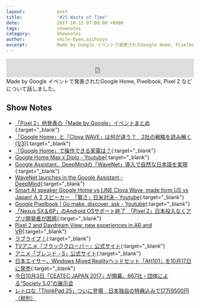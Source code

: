 ```yaml
---
layout:            post
title:             "#25 Waste of Time"
date:              2017-10-15 07:00:00 +0900
tags:              shownotes
category:          Shownotes
author:            smile-0yen,azihsoyn
excerpt:           Made by Google イベントで発表されたGoogle Home, Pixelbook, Pixel 2 などについて話しました。
---
```

<iframe width="100%" height="50" scrolling="no" frameborder="no" src="https://w.soundcloud.com/player/?url=https%3A//api.soundcloud.com/tracks/346922984&amp;auto_play=false&amp;hide_related=false&amp;show_user=true&amp;show_reposts=false&amp;visual=false&amp;show_artwork=false&amp;default_height=75"></iframe>
Made by Google イベントで発表されたGoogle Home, Pixelbook, Pixel 2 などについて話しました。

## Show Notes
- [「Pixel 2」他発表の「Made by Google」イベントまとめ](http://www.itmedia.co.jp/news/articles/1710/05/news067.html){:target="_blank"}
- [「Google Home」と「Clova WAVE」は何が違う？　2社の戦略を読み解く (1/3)](http://www.itmedia.co.jp/mobile/articles/1710/07/news010.html){:target="_blank"}
- [「Google Home」で操作できる家電は？](http://www.itmedia.co.jp/news/articles/1710/05/news132.html){:target="_blank"}
- [Google Home Max x Diplo - Youtube](https://youtu.be/XSPf5iopZfM){:target="_blank"}
- [Google Assistant、DeepMindの「WaveNet」導入で自然な日本語を実現](http://news.mynavi.jp/news/2017/10/06/058/){:target="_blank"}
- [WaveNet launches in the Google Assistant - DeepMind](https://deepmind.com/blog/wavenet-launches-google-assistant/){:target="_blank"}
- [Smart AI speaker Google Home vs LINE Clova Wave, made form US vs Japan! ＡＩスピーカー　「賢さ」日米対決 - Youtube](https://www.youtube.com/watch?v=9CSr7g8ITo0){:target="_blank"}
- [Google Pixelbook \| Go make, discover, ask - Youtube](https://www.youtube.com/watch?v=y8hTxocaxdo){:target="_blank"}
- [「Nexus 5X＆6P」のAndroid OSサポート終了　「Pixel 2」日本投入なくアプリ開発者が困惑](http://www.itmedia.co.jp/news/articles/1710/06/news108.html){:target="_blank"}
- [Pixel 2 and Daydream View: new experiences in AR and VR](https://www.blog.google/products/google-vr/pixel-2-and-daydream-view-new-experiences-ar-and-vr/){:target="_blank"}
- [ラブライブ！](http://www.lovelive-anime.jp/){:target="_blank"}
- [TVアニメ『ブラッククローバー』公式サイト](http://bclover.jp/){:target="_blank"}
- [アニメ「ブレンド・S」公式サイト](http://blend-s.jp/){:target="_blank"}
- [日本エイサー、Windows Mixed Realityヘッドセット「AH101」を10月17日に発売](https://japan.cnet.com/article/35108439/){:target="_blank"}
- [今日10月3日「CEATEC JAPAN 2017」が開幕、667社・団体による“Society 5.0”の展示会](http://internet.watch.impress.co.jp/docs/event/1083653.html)
- [レトロな「ThinkPad 25」ついに登場　日本独自の特典込みで17万9500円（税別）](http://www.itmedia.co.jp/pcuser/articles/1710/05/news011.html)
